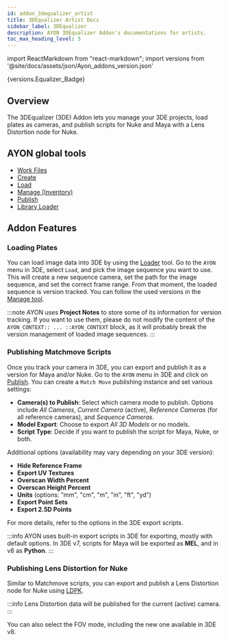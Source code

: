 ```yaml
---
id: addon_3dequalizer_artist
title: 3DEqualizer Artist Docs
sidebar_label: 3DEqualizer
description: AYON 3DEqualizer Addon's documentations for artists.
toc_max_heading_level: 5
---
```


import ReactMarkdown from "react-markdown";
import versions from '@site/docs/assets/json/Ayon_addons_version.json'

<ReactMarkdown>
{versions.Equalizer_Badge}
</ReactMarkdown>

## Overview

The 3DEqualizer (3DE) Addon lets you manage your 3DE projects, load plates as cameras, and publish scripts for Nuke and Maya with a Lens Distortion node for Nuke.

## AYON global tools

- [Work Files](artist_tools_workfiles.md)
- [Create](artist_tools_creator.md)
- [Load](artist_tools_loader.md)
- [Manage (Inventory)](artist_tools_inventory.md)
- [Publish](artist_tools_publisher.md)
- [Library Loader](artist_tools_library_loader.md)

## Addon Features

### Loading Plates

You can load image data into 3DE by using the [Loader](artist_tools_loader.md) tool. Go to the `AYON` menu in 3DE, select `Load`, and pick the image sequence you want to use. This will create a new sequence camera, set the path for the image sequence, and set the correct frame range. From that moment, the loaded sequence is version tracked. You can follow the used versions in the [Manage tool](artist_tools_inventory.md).

:::note
AYON uses **Project Notes** to store some of its information for version tracking. If you want to use them, please do not modify the content of the `AYON_CONTEXT:: ... ::AYON_CONTEXT` block, as it will probably break the version management of loaded image sequences.
:::

### Publishing Matchmove Scripts

Once you track your camera in 3DE, you can export and publish it as a version for Maya and/or Nuke. Go to the `AYON` menu in 3DE and click on [Publish](artist_tools_publisher.md). You can create a `Match Move` publishing instance and set various settings:

- **Camera(s) to Publish**: Select which camera mode to publish. Options include *All Cameras*, *Current Camera* (active), *Reference Cameras* (for all reference cameras), and *Sequence Cameras*.
- **Model Export**: Choose to export *All 3D Models* or no models.
- **Script Type**: Decide if you want to publish the script for Maya, Nuke, or both.

Additional options (availability may vary depending on your 3DE version):

- **Hide Reference Frame**
- **Export UV Textures**
- **Overscan Width Percent**
- **Overscan Height Percent**
- **Units** (options: "mm", "cm", "m", "in", "ft", "yd")
- **Export Point Sets**
- **Export 2.5D Points**

For more details, refer to the options in the 3DE export scripts.

:::info
AYON uses built-in export scripts in 3DE for exporting, mostly with default options. In 3DE v7, scripts for Maya will be exported as **MEL**, and in v8 as **Python**.
:::

### Publishing Lens Distortion for Nuke

Similar to Matchmove scripts, you can export and publish a Lens Distortion node for Nuke using [LDPK](https://www.3dequalizer.com/?site=tech_docs&id=110216_01).

:::info
Lens Distortion data will be published for the current (active) camera.
:::

You can also select the FOV mode, including the new one available in 3DE v8.
